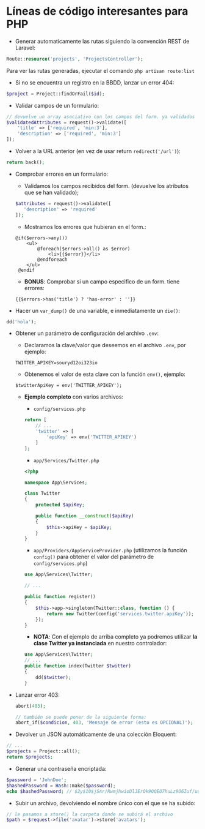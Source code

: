 # Líneas de código interesantes para PHP

- Generar automaticamente las rutas siguiendo la convención REST de Laravel:

```php
Route::resource('projects', 'ProjectsController');
```

Para ver las rutas generadas, ejecutar el comando `php artisan route:list`


- Si no se encuentra un registro en la BBDD, lanzar un error 404:

```php
$project = Project::findOrFail($id);
```

- Validar campos de un formulario:

```php
// devuelve un array asociativo con los campos del form. ya validados
$validatedAttributes = request()->validate([
    'title' => ['required', 'min:3'],
    'description' => ['required', 'min:3']
]);
```

- Volver a la URL anterior (en vez de usar return `redirect('/url')`):

```php
return back();
```

- Comprobar errores en un formulario:

    - Validamos los campos recibidos del form. (devuelve los atributos que se han validado);
   ```php
   $attributes = request()->validate([
      'description' => 'required'
   ]);
    ```

   - Mostramos los errores que hubieran en el form.:
   ```blade
   @if($errors->any())
       <ul>
           @foreach($errors->all() as $error)
               <li>{{$error}}</li>
           @endforeach
       </ul>
    @endif
   ```
   - **BONUS**: Comprobar si un campo especifico de un form. tiene errores:
   ```blade
   {{$errors->has('title') ? 'has-error' : ''}}
   ```

- Hacer un `var_dump()` de una variable, e inmediatamente un `die()`:

```php
dd('hola');
```

- Obtener un parámetro de configuración del archivo `.env`:

    - Declaramos la clave/valor que deseemos en el archivo `.env`, por ejemplo:
    ```
    TWITTER_APIKEY=souryd12oi323io
    ```
    - Obtenemos el valor de esta clave con la función `env()`, ejemplo:
    ```
    $twitterApiKey = env('TWITTER_APIKEY');
    ```
    - **Ejemplo completo** con varios archivos:
        - `config/services.php`
        ```php
        return [
            // ...
            'twitter' => [
                'apiKey' => env('TWITTER_APIKEY')
            ]
        ];
        ```
        - `app/Services/Twitter.php`
        ```php
        <?php

        namespace App\Services;

        class Twitter
        {
            protected $apiKey;

            public function __construct($apiKey)
            {
                $this->apiKey = $apiKey;
            }
        }
        ```
        - `app/Providers/AppServiceProvider.php` (utilizamos la función `config()` para obtener el valor del parámetro de `config/services.php`)
        ```php
        use App\Services\Twitter;

        // ...
        
        public function register()
        {
            $this->app->singleton(Twitter::class, function () {
                return new Twitter(config('services.twitter.apiKey'));
            });
        }
        ```
        
        - **NOTA**: Con el ejemplo de arriba completo ya podremos utilizar **la clase Twitter ya instanciada** en nuestro controlador:
        
        ```php
        use App\Services\Twitter;
        // ...
        public function index(Twitter $twitter)
        {
            dd($twitter);
        }
        ```

- Lanzar error 403:

    ```php
    abort(403);

    // también se puede poner de la siguiente forma:
    abort_if($condicion, 403, 'Mensaje de error (esto es OPCIONAL)');
    ```

- Devolver un JSON automáticamente de una colección Eloquent:

```php
// ...
$projects = Project::all();
return $projects;
```

- Generar una contraseña encriptada:

```php
$password = 'JohnDoe';
$hashedPassword = Hash::make($password);
echo $hashedPassword; // $2y$10$jSAr/RwmjhwioDlJErOk9OQEO7huLz9O6Iuf/udyGbHPiTNuB3Iuy
```

- Subir un archivo, devolviendo el nombre único con el que se ha subido:

```php
// le pasamos a store() la carpeta donde se subirá el archivo
$path = $request->file('avatar')->store('avatars');
```
